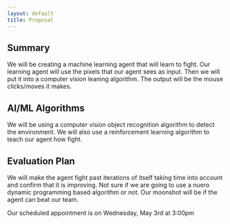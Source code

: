 ```yaml
---
layout: default
title: Proposal
---
```

## Summary
We will be creating a machine learning agent that will learn to fight. Our learning agent will use the pixels that our agent sees as input. Then we will put it into a computer vision leaning algorithm. The output will be the mouse clicks/moves it makes.

## AI/ML Algorithms
We will be using a computer vision object recognition algorithm to detect the environment. We will also use a reinforcement learning algorithm to teach our agent how fight.

## Evaluation Plan
We will make the agent fight past iterations of itself taking time into account and confirm that it is improving. Not sure if we are going to use a nuero dynamic programming based algorithm or not. Our moonshot will be if the agent can beat our team.

Our scheduled appointment is on Wednesday, May 3rd at 3:00pm

